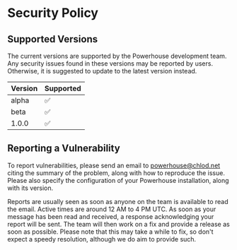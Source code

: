 # Security Policy

## Supported Versions

The current versions are supported by the Powerhouse development team. Any security issues found in these versions may be reported by users. Otherwise, it is suggested to update to the latest version instead.

| Version | Supported          |
| ------- | ------------------ |
| alpha   | :white_check_mark: |
| beta    | :white_check_mark: |
| 1.0.0   | :white_check_mark: |

## Reporting a Vulnerability

To report vulnerabilities, please send an email to [powerhouse@chlod.net](mailto:powerhouse@chlod.net) citing the summary of the problem, along with how to reproduce the issue. Please also specify the configuration of your Powerhouse installation, along with its version.

Reports are usually seen as soon as anyone on the team is available to read the email. Active times are around 12 AM to 4 PM UTC. As soon as your message has been read and received, a response acknowledging your report will be sent. The team will then work on a fix and provide a release as soon as possible. Please note that this may take a while to fix, so don't expect a speedy resolution, although we do aim to provide such.